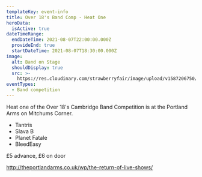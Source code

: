 ```yaml
---
templateKey: event-info
title: Over 18's Band Comp - Heat One
heroData:
  isActive: true
dateTimeRange:
  endDateTime: 2021-08-07T22:00:00.000Z
  provideEnd: true
  startDateTime: 2021-08-07T18:30:00.000Z
image:
  alt: Band on Stage
  shouldDisplay: true
  src: >-
    https://res.cloudinary.com/strawberryfair/image/upload/v1587206750/Events/band-comp-jump_bbclzx.jpg
eventTypes:
  - Band competition
---
```

Heat one of the Over 18's Cambridge Band Competition is at the Portland Arms on Mitchums Corner. 

* Tantris
* Slava B
* Planet Fatale
* BleedEasy

£5 advance, £6 on door

<http://theportlandarms.co.uk/wp/the-return-of-live-shows/>
